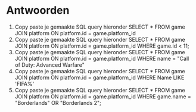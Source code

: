 # Antwoorden

1. Copy paste je gemaakte SQL query hieronder
   SELECT * FROM game JOIN platform ON platform.id = game.platform_id 
2. Copy paste je gemaakte SQL query hieronder
   SELECT * FROM game JOIN platform ON platform.id = game.platform_id WHERE game.id < 11;
3. Copy paste je gemaakte SQL query hieronder
   SELECT * FROM game JOIN platform ON platform.id = game.platform_id WHERE name = "Call of Duty: Advanced Warfare"
4. Copy paste je gemaakte SQL query hieronder
   SELECT * FROM game JOIN platform ON platform.id = game.platform_id WHERE Name LIKE 'FIFA%'
5. Copy paste je gemaakte SQL query hieronder
   SELECT * FROM game JOIN platform ON platform.id = game.platform_id WHERE game.name = "Borderlands" OR "Borderlands 2";

